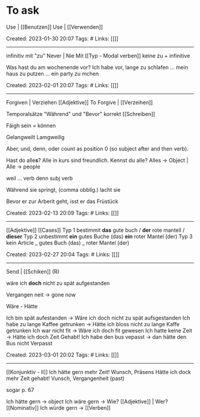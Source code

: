 # To ask


Use | [[Benutzen]]
Use | [[Verwenden]]

Created: 2023-01-30 20:07
Tags: #
Links: [[]]
___

infinitiv mit "zu" 
Never | Nie
Mit [[Typ - Modal verben]] keine zu + infinitive

Was hast du am wochenende vor?
Ich habe vor, lange  zu schlafen
... mein haus zu putzen
... ein party zu mchen

Created: 2023-02-01 20:07
Tags: #
Links: [[]]
___

Forgiven | Verziehen [[Adjektive]]
To Forgive | [[Verzeihen]]

Temporalsätze "Während" und "Bevor" korrekt [[Schreiben]]

Fäigh sein = können

Gelangweilt
Lamgweilig

Aber, und, denn, oder count as position 0 (so subject after and then verb).

Hast do alle**s**? Alle in kurs sind freundlich. Kennst du alle?
Alles -> Object | Alle -> people

weil ... verb
denn subj verb

Während sie springt, (comma obblig.) lacht sie

Bevor er zur Arberit geht, isst er das Früstück

Created: 2023-02-13 20:09
Tags: #
Links: [[]]
___

[[Adjektive]] [[Cases]]
Typ 1 bestimmit
**das** gute buch / **der** rote mantell / **dieser**
Typ 2 unbestimmt
**ein** gutes Buche (das)
**ein** roter Mantel (der)
Typ 3 kein Article
_ gutes Buch (das)
_ roter Mantel (der)


Created: 2023-02-27 20:04
Tags: #
Links: [[]]
___

Send | [[Schiken]] (R)

wäre ich **doch** nicht zu spät aufgestanden

Vergangen neit -> gone now

Wäre - Hätte

Ich bin spät aufestanden -> Wäre ich doch nicht zu spät aufsgestanden
Ich habe zu lange Kaffee getrunken -> Hätte ich bloss nicht zu lange Kaffe getrunken
Ich war nicht fit -> Wäre ich doch fit gewesen
Ich hatte keine  Zeit -> Hätte ich doch Zeit Gehabt!
Ich habe den bus vepasst -> dan hätte den Bus nicht Verpasst


Created: 2023-03-01 20:02
Tags: #
Links: [[]]
___
[[Konjunktiv - II]]
Ich hätte gern mehr Zeit! Wunsch, Präsens
Hätte ich dock mehr Zeit gehabt! Vunsch, Vergangenheit (past)

sogar p. 67

Ich hätte gern -> object
Ich wäre gern -> Wie? [[Adjektive]] | Wer? [[Nominativ]]
Ich würde gern ->  [[Verben]]
